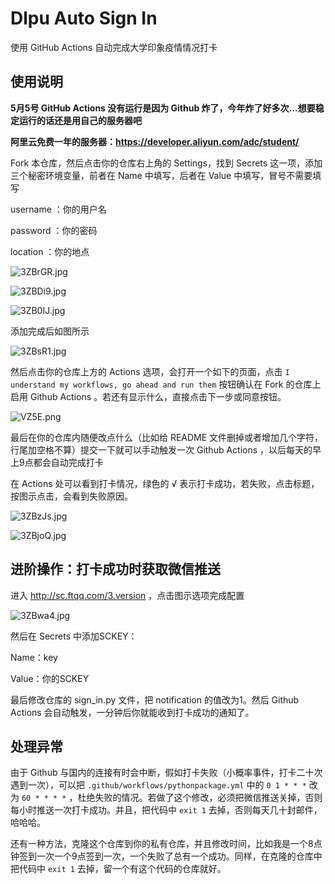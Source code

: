 # Dlpu Auto Sign In
使用 GitHub Actions 自动完成大学印象疫情情况打卡

## 使用说明

<b>5月5号 GitHub Actions 没有运行是因为 Github 炸了，今年炸了好多次...想要稳定运行的话还是用自己的服务器吧</b>

<b>阿里云免费一年的服务器：https://developer.aliyun.com/adc/student/</b>

Fork 本仓库，然后点击你的仓库右上角的 Settings，找到 Secrets 这一项，添加三个秘密环境变量，前者在 Name 中填写，后者在 Value 中填写，冒号不需要填写

username ：你的用户名

password ：你的密码

location ：你的地点

![3ZBrGR.jpg](https://s2.ax1x.com/2020/02/20/3ZBrGR.jpg)

![3ZBDi9.jpg](https://s2.ax1x.com/2020/02/20/3ZBDi9.jpg)

![3ZB0IJ.jpg](https://s2.ax1x.com/2020/02/20/3ZB0IJ.jpg)

添加完成后如图所示

![3ZBsR1.jpg](https://s2.ax1x.com/2020/02/20/3ZBsR1.jpg)

然后点击你的仓库上方的 Actions 选项，会打开一个如下的页面，点击 `I understand my workflows, go ahead and run them`
 按钮确认在 Fork 的仓库上启用 Github Actions 。若还有显示什么，直接点击下一步或同意按钮。
 
![VZ5E.png](https://img.xirikm.net/images/VZ5E.png)
 
最后在你的仓库内随便改点什么（比如给 README 文件删掉或者增加几个字符，行尾加空格不算）提交一下就可以手动触发一次 Github Actions ，以后每天的早上9点都会自动完成打卡

在 Actions 处可以看到打卡情况，绿色的 √ 表示打卡成功，若失败，点击标题，按图示点击，会看到失败原因。

![3ZBzJs.jpg](https://s2.ax1x.com/2020/02/20/3ZBzJs.jpg)

![3ZBjoQ.jpg](https://s2.ax1x.com/2020/02/20/3ZBjoQ.jpg)

## 进阶操作：打卡成功时获取微信推送

进入 http://sc.ftqq.com/3.version ，点击图示选项完成配置

![3ZBwa4.jpg](https://s2.ax1x.com/2020/02/20/3ZBwa4.jpg)

然后在 Secrets 中添加SCKEY：

Name：key

Value：你的SCKEY

最后修改仓库的 sign_in.py 文件，把 notification 的值改为1。然后 Github Actions 会自动触发，一分钟后你就能收到打卡成功的通知了。

## 处理异常

由于 Github 与国内的连接有时会中断，假如打卡失败（小概率事件，打卡二十次遇到一次），可以把 `.github/workflows/pythonpackage.yml` 中的 `0 1 * * *` 改为 `60 * * * *` ，杜绝失败的情况。若做了这个修改，必须把微信推送关掉，否则每小时推送一次打卡成功。并且，把代码中 `exit 1` 去掉，否则每天几十封邮件，哈哈哈。

还有一种方法，克隆这个仓库到你的私有仓库，并且修改时间，比如我是一个8点钟签到一次一个9点签到一次，一个失败了总有一个成功。同样，在克隆的仓库中把代码中 `exit 1` 去掉，留一个有这个代码的仓库就好。
